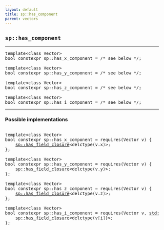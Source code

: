 ```yaml
---
layout: default
title: sp::has_component
parent: vectors
---
```


## `sp::has_component`

---

<pre>
template&lt;class Vector>
bool constexpr sp::has_x_component = /* see below */;

template&lt;class Vector>
bool constexpr sp::has_y_component = /* see below */;

template&lt;class Vector>
bool constexpr sp::has_z_component = /* see below */;

template&lt;class Vector>
bool constexpr sp::has_i_component = /* see below */;
</pre>

---

### Possible implementations

<pre>

template&lt;class Vector>
bool constexpr sp::has_x_component = requires(Vector v) {
    <a href="has_field_closure.html">sp::has_field_closure</a>&lt;delctype(v.x)>;
};

template&lt;class Vector>
bool constexpr sp::has_y_component = requires(Vector v) {
    <a href="has_field_closure.html">sp::has_field_closure</a>&lt;delctype(v.y)>;
};

template&lt;class Vector>
bool constexpr sp::has_z_component = requires(Vector v) {
    <a href="has_field_closure.html">sp::has_field_closure</a>&lt;delctype(v.z)>;
};

template&lt;class Vector>
bool constexpr sp::has_i_component = requires(Vector v, <a href="https://en.cppreference.com/w/cpp/types/size_t">std::size_t</a> i) {
    <a href="has_field_closure.html">sp::has_field_closure</a>&lt;delctype(v[i])>;
};
</pre>

